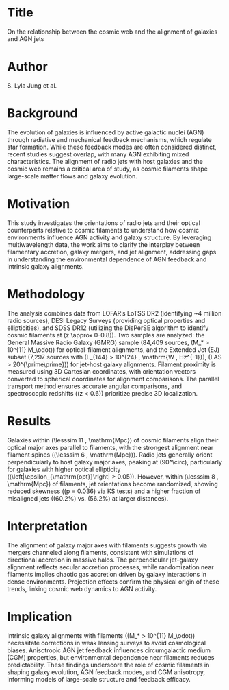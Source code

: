 # Title  
On the relationship between the cosmic web and the alignment of galaxies and AGN jets  

# Author  
S. Lyla Jung et al.  

# Background  
The evolution of galaxies is influenced by active galactic nuclei (AGN) through radiative and mechanical feedback mechanisms, which regulate star formation. While these feedback modes are often considered distinct, recent studies suggest overlap, with many AGN exhibiting mixed characteristics. The alignment of radio jets with host galaxies and the cosmic web remains a critical area of study, as cosmic filaments shape large-scale matter flows and galaxy evolution.  

# Motivation  
This study investigates the orientations of radio jets and their optical counterparts relative to cosmic filaments to understand how cosmic environments influence AGN activity and galaxy structure. By leveraging multiwavelength data, the work aims to clarify the interplay between filamentary accretion, galaxy mergers, and jet alignment, addressing gaps in understanding the environmental dependence of AGN feedback and intrinsic galaxy alignments.  

# Methodology  
The analysis combines data from LOFAR’s LoTSS DR2 (identifying ~4 million radio sources), DESI Legacy Surveys (providing optical properties and ellipticities), and SDSS DR12 (utilizing the DisPerSE algorithm to identify cosmic filaments at \(z \approx 0-0.8\)). Two samples are analyzed: the General Massive Radio Galaxy (GMRG) sample (84,409 sources, \(M_* > 10^{11} M_\odot\)) for optical-filament alignments, and the Extended Jet (EJ) subset (7,297 sources with \(L_{144} > 10^{24} \, \mathrm{W \, Hz^{-1}}\), \(LAS > 20^{\prime\prime}\)) for jet-host galaxy alignments. Filament proximity is measured using 3D Cartesian coordinates, with orientation vectors converted to spherical coordinates for alignment comparisons. The parallel transport method ensures accurate angular comparisons, and spectroscopic redshifts (\(z < 0.6\)) prioritize precise 3D localization.  

# Results  
Galaxies within \(\lesssim 11 \, \mathrm{Mpc}\) of cosmic filaments align their optical major axes parallel to filaments, with the strongest alignment near filament spines (\(\lesssim 6 \, \mathrm{Mpc}\)). Radio jets generally orient perpendicularly to host galaxy major axes, peaking at \(90^\circ\), particularly for galaxies with higher optical ellipticity (\(\left|\epsilon_{\mathrm{opt}}\right| > 0.05\)). However, within \(\lesssim 8 \, \mathrm{Mpc}\) of filaments, jet orientations become randomized, showing reduced skewness (\(p = 0.036\) via KS tests) and a higher fraction of misaligned jets (\(60.2\%\) vs. \(56.2\%\) at larger distances).  

# Interpretation  
The alignment of galaxy major axes with filaments suggests growth via mergers channeled along filaments, consistent with simulations of directional accretion in massive halos. The perpendicular jet-galaxy alignment reflects secular accretion processes, while randomization near filaments implies chaotic gas accretion driven by galaxy interactions in dense environments. Projection effects confirm the physical origin of these trends, linking cosmic web dynamics to AGN activity.  

# Implication  
Intrinsic galaxy alignments with filaments (\(M_* > 10^{11} M_\odot\)) necessitate corrections in weak lensing surveys to avoid cosmological biases. Anisotropic AGN jet feedback influences circumgalactic medium (CGM) properties, but environmental dependence near filaments reduces predictability. These findings underscore the role of cosmic filaments in shaping galaxy evolution, AGN feedback modes, and CGM anisotropy, informing models of large-scale structure and feedback efficacy.